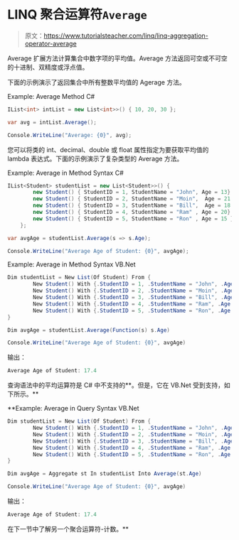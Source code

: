 # LINQ 聚合运算符`Average`

> 原文：<https://www.tutorialsteacher.com/linq/linq-aggregation-operator-average>

Average 扩展方法计算集合中数字项的平均值。Average 方法返回可空或不可空的十进制、双精度或浮点值。

下面的示例演示了返回集合中所有整数平均值的 Agerage 方法。

Example: Average Method C#

```cs
IList<int> intList = new List<int>>() { 10, 20, 30 };

var avg = intList.Average();

Console.WriteLine("Average: {0}", avg);
```

您可以将类的 int、decimal、double 或 float 属性指定为要获取平均值的 lambda 表达式。下面的示例演示了复杂类型的 Average 方法。

Example: Average in Method Syntax C#

```cs
IList<Student> studentList = new List<Student>>() { 
        new Student() { StudentID = 1, StudentName = "John", Age = 13} ,
        new Student() { StudentID = 2, StudentName = "Moin",  Age = 21 } ,
        new Student() { StudentID = 3, StudentName = "Bill",  Age = 18 } ,
        new Student() { StudentID = 4, StudentName = "Ram" , Age = 20} ,
        new Student() { StudentID = 5, StudentName = "Ron" , Age = 15 } 
    };

var avgAge = studentList.Average(s => s.Age);

Console.WriteLine("Average Age of Student: {0}", avgAge);
```

Example: Average in Method Syntax VB.Net

```cs
Dim studentList = New List(Of Student) From {
        New Student() With {.StudentID = 1, .StudentName = "John", .Age = 13},
        New Student() With {.StudentID = 2, .StudentName = "Moin", .Age = 21},
        New Student() With {.StudentID = 3, .StudentName = "Bill", .Age = 18},
        New Student() With {.StudentID = 4, .StudentName = "Ram", .Age = 20},
        New Student() With {.StudentID = 5, .StudentName = "Ron", .Age = 15}
}

Dim avgAge = studentList.Average(Function(s) s.Age)

Console.WriteLine("Average Age of Student: {0}", avgAge)
```

输出：

```cs
Average Age of Student: 17.4
```

查询语法中的平均运算符是 C# 中不支持的**。但是，它在 VB.Net 受到支持，如下所示。**

**Example: Average in Query Syntax VB.Net

```cs
Dim studentList = New List(Of Student) From {
        New Student() With {.StudentID = 1, .StudentName = "John", .Age = 13},
        New Student() With {.StudentID = 2, .StudentName = "Moin", .Age = 21},
        New Student() With {.StudentID = 3, .StudentName = "Bill", .Age = 18},
        New Student() With {.StudentID = 4, .StudentName = "Ram", .Age = 20},
        New Student() With {.StudentID = 5, .StudentName = "Ron", .Age = 15}
}

Dim avgAge = Aggregate st In studentList Into Average(st.Age)

Console.WriteLine("Average Age of Student: {0}", avgAge)
```

输出：

```cs
Average Age of Student: 17.4
```

在下一节中了解另一个聚合运算符-计数。**